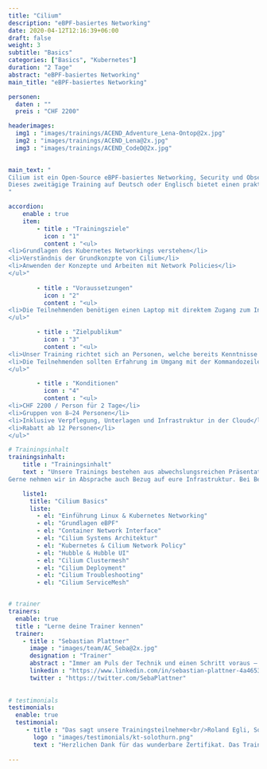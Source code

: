 ```yaml
---
title: "Cilium"
description: "eBPF-basiertes Networking"
date: 2020-04-12T12:16:39+06:00
draft: false
weight: 3
subtitle: "Basics"
categories: ["Basics", "Kubernetes"]
duration: "2 Tage"
abstract: "eBPF-basiertes Networking"
main_title: "eBPF-basiertes Networking"

personen: 
  daten : ""
  preis : "CHF 2200"

headerimages:
  img1 : "images/trainings/ACEND_Adventure_Lena-Ontop@2x.jpg"
  img2 : "images/trainings/ACEND_Lena@2x.jpg"
  img3 : "images/trainings/ACEND_CodeD@2x.jpg"
  

main_text: "
Cilium ist ein Open-Source eBPF-basiertes Networking, Security und Observability Plugin für Kubernetes und weitere Container-Orchestrierungs-Tools.\n\n 
Dieses zweitägige Training auf Deutsch oder Englisch bietet einen praktischen und klar verständlichen Einstieg in Cilium, einem eBFP basierten Network, Observability und Security Stack für die Cloud und auf on-premise Infrastruktur.
"

accordion:
    enable : true
    item:
        - title : "Trainingsziele"
          icon : "1"
          content : "<ul>
<li>Grundlagen des Kubernetes Networkings verstehen</li>
<li>Verständnis der Grundkonzpte von Cilium</li>
<li>Anwenden der Konzepte und Arbeiten mit Network Policies</li>
</ul>"
 
        - title : "Voraussetzungen"
          icon : "2"
          content : "<ul>
<li>Die Teilnehmenden benötigen einen Laptop mit direktem Zugang zum Internet</li>
</ul>"

        - title : "Zielpublikum"
          icon : "3"
          content : "<ul>
<li>Unser Training richtet sich an Personen, welche bereits Kenntnisse und Erfahrung im Betrieb einer Kubernetes Plattform haben</li>
<li>Die Teilnehmenden sollten Erfahrung im Umgang mit der Kommandozeile haben, ist jedoch keine strikte Voraussetzung</li>
</ul>"

        - title : "Konditionen"
          icon : "4"
          content : "<ul>
<li>CHF 2200 / Person für 2 Tage</li>
<li>Gruppen von 8–24 Personen</li>
<li>Inklusive Verpflegung, Unterlagen und Infrastruktur in der Cloud</li>
<li>Rabatt ab 12 Personen</li>
</ul>"

# Trainingsinhalt
trainingsinhalt: 
    title : "Trainingsinhalt"
    text : "Unsere Trainings bestehen aus abwechslungsreichen Präsentationen und hands-on Labs, um deren Inhalt auf spannende Art und Weise zu übermitteln.<br/>
Gerne nehmen wir in Absprache auch Bezug auf eure Infrastruktur. Bei Bedarf für weitere Inhalte können wir auf euren Wunsch hin Anpassungen vornehmen."

    liste1:
      title: "Cilium Basics"
      liste:
        - el: "Einführung Linux & Kubernetes Networking"
        - el: "Grundlagen eBPF"
        - el: "Container Network Interface"
        - el: "Cilium Systems Architektur"
        - el: "Kubernetes & Cilium Network Policy"
        - el: "Hubble & Hubble UI"
        - el: "Cilium Clustermesh"
        - el: "Cilium Deployment"
        - el: "Cilium Troubleshooting"
        - el: "Cilium ServiceMesh"


# trainer
trainers:
  enable: true
  title : "Lerne deine Trainer kennen"
  trainer:
    - title : "Sebastian Plattner"
      image : "images/team/AC_Seba@2x.jpg"
      designation : "Trainer"
      abstract : "Immer am Puls der Technik und einen Schritt voraus – je komplexer das Problem desto grösser sein Antrieb. Weil sich nichts von selbst erklärt, übernimmt er das auch gleich."
      linkedin : "https://www.linkedin.com/in/sebastian-plattner-4a4653bb/"
      twitter : "https://twitter.com/SebaPlattner"
      
      
# testimonials
testimonials:
  enable: true
  testimonial:
     - title : "Das sagt unsere Trainingsteilnehmer<br/>Roland Egli, Solothurn"
       logo : "images/testimonials/kt-solothurn.png"
       text : "Herzlichen Dank für das wunderbare Zertifikat. Das Training war sehr lernreich und der Austausch mit den anderen Trainees empfand ich als sehr wertvoll. Toll organisiert."
      
---
```

